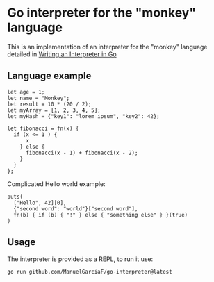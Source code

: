 # Go interpreter for the "monkey" language

This is an implementation of an interpreter for the "monkey" language detailed in [Writing an Interpreter in Go](https://interpreterbook.com/)

## Language example

```
let age = 1;
let name = "Monkey";
let result = 10 * (20 / 2);
let myArray = [1, 2, 3, 4, 5];
let myHash = {"key1": "lorem ipsum", "key2": 42};

let fibonacci = fn(x) {
  if (x <= 1 ) {
      x
    } else {
      fibonacci(x - 1) + fibonacci(x - 2);
    }
  }
};
```

Complicated Hello world example:
```
puts(
  ["Hello", 42][0],
  {"second word": "world"}["second word"],
  fn(b) { if (b) { "!" } else { "something else" } }(true)
)
```

## Usage

The interpreter is provided as a REPL, to run it use:

``` sh
go run github.com/ManuelGarciaF/go-interpreter@latest
```
